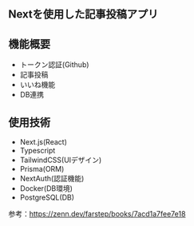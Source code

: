 ## Nextを使用した記事投稿アプリ

## 機能概要
- トークン認証(Github)
- 記事投稿
- いいね機能
- DB連携

## 使用技術  
- Next.js(React)  
- Typescript    
- TailwindCSS(UIデザイン)  
- Prisma(ORM)  
- NextAuth(認証機能)  
- Docker(DB環境)  
- PostgreSQL(DB)

参考：https://zenn.dev/farstep/books/7acd1a7fee7e18
